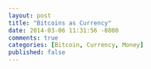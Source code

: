 ```yaml
---
layout: post
title: "Bitcoins as Currency"
date: 2014-03-06 11:31:56 -0800
comments: true
categories: [Bitcoin, Currency, Money]
published: false
---
```

